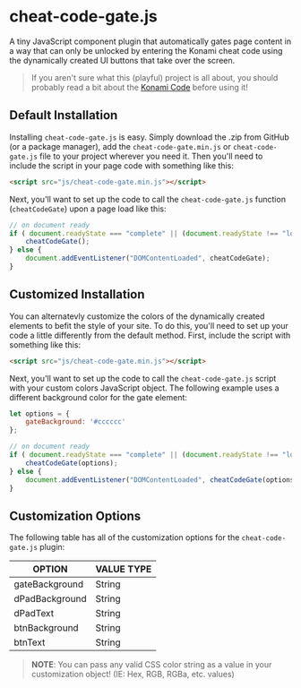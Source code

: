 # cheat-code-gate.js

A tiny JavaScript component plugin that automatically gates page content in a way that can only be unlocked by entering the Konami cheat code using the dynamically created UI buttons that take over the screen.

> If you aren't sure what this (playful) project is all about, you should probably read a bit about the [Konami Code](https://en.wikipedia.org/wiki/Konami_Code) before using it!

## Default Installation

Installing `cheat-code-gate.js` is easy. Simply download the .zip from GitHub (or a package manager), add the `cheat-code-gate.min.js` or `cheat-code-gate.js` file to your project wherever you need it. Then you'll need to include the script in your page code with something like this:

```html
<script src="js/cheat-code-gate.min.js"></script>
```

Next, you'll want to set up the code to call the `cheat-code-gate.js` function (`cheatCodeGate`) upon a page load like this:

```javascript
// on document ready
if ( document.readyState === "complete" || (document.readyState !== "loading" && !document.documentElement.doScroll) ) {
    cheatCodeGate();
} else {
    document.addEventListener("DOMContentLoaded", cheatCodeGate);
}
```

## Customized Installation

You can alternatevly customize the colors of the dynamically created elements to befit the style of your site. To do this, you'll need to set up your code a little differently from the default method. First, include the script with something like this:

```html
<script src="js/cheat-code-gate.min.js"></script>
```

Next, you'll want to set up the code to call the `cheat-code-gate.js` script with your custom colors JavaScript object. The following example uses a different background color for the gate element:

```javascript
let options = {
    gateBackground: '#cccccc'
};

// on document ready
if ( document.readyState === "complete" || (document.readyState !== "loading" && !document.documentElement.doScroll) ) {
    cheatCodeGate(options);
} else {
    document.addEventListener("DOMContentLoaded", cheatCodeGate(options));
}
```

## Customization Options
The following table has all of the customization options for the `cheat-code-gate.js` plugin:

OPTION | VALUE TYPE
------------ | -------------
gateBackground | String
dPadBackground | String
dPadText | String
btnBackground | String
btnText | String

> **NOTE**: You can pass any valid CSS color string as a value in your customization object! (IE: Hex, RGB, RGBa, etc. values)